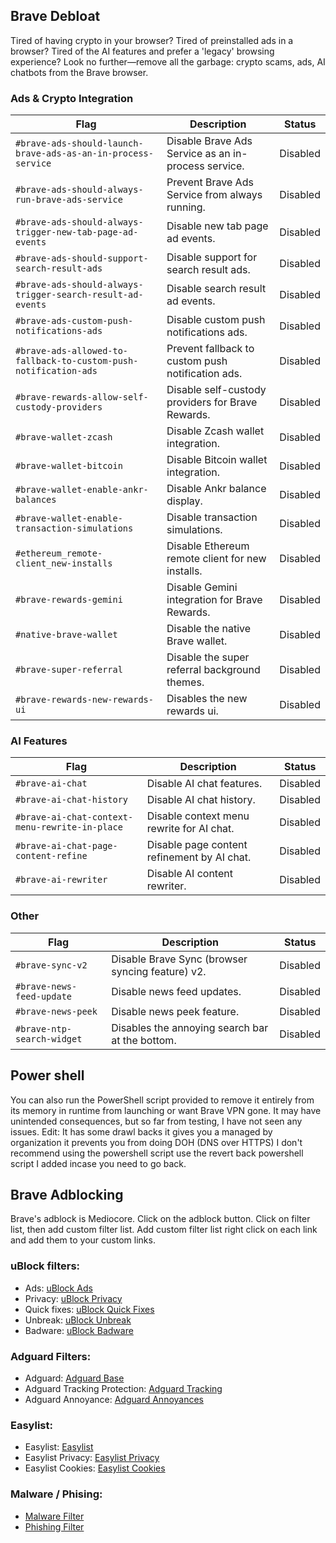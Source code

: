 ## Brave Debloat

Tired of having crypto in your browser? Tired of preinstalled ads in a browser? Tired of the AI features and prefer a 'legacy' browsing experience? Look no further—remove all the garbage: crypto scams, ads, AI chatbots from the Brave browser.

### **Ads & Crypto Integration**

| Flag                                           | Description                                                   | Status     |
|------------------------------------------------|---------------------------------------------------------------|------------|
| `#brave-ads-should-launch-brave-ads-as-an-in-process-service` | Disable Brave Ads Service as an in-process service.          | Disabled   |
| `#brave-ads-should-always-run-brave-ads-service` | Prevent Brave Ads Service from always running.               | Disabled   |
| `#brave-ads-should-always-trigger-new-tab-page-ad-events` | Disable new tab page ad events.                              | Disabled   |
| `#brave-ads-should-support-search-result-ads`  | Disable support for search result ads.                       | Disabled   |
| `#brave-ads-should-always-trigger-search-result-ad-events` | Disable search result ad events.                             | Disabled   |
| `#brave-ads-custom-push-notifications-ads`     | Disable custom push notifications ads.                        | Disabled   |
| `#brave-ads-allowed-to-fallback-to-custom-push-notification-ads` | Prevent fallback to custom push notification ads.            | Disabled   |
| `#brave-rewards-allow-self-custody-providers`  | Disable self-custody providers for Brave Rewards.             | Disabled   |
| `#brave-wallet-zcash`                          | Disable Zcash wallet integration.                             | Disabled   |
| `#brave-wallet-bitcoin`                        | Disable Bitcoin wallet integration.                           | Disabled   |
| `#brave-wallet-enable-ankr-balances`           | Disable Ankr balance display.                                 | Disabled   |
| `#brave-wallet-enable-transaction-simulations` | Disable transaction simulations.                              | Disabled   |
| `#ethereum_remote-client_new-installs`         | Disable Ethereum remote client for new installs.              | Disabled   |
| `#brave-rewards-gemini`                        | Disable Gemini integration for Brave Rewards.                 | Disabled   |
| `#native-brave-wallet`                         | Disable the native Brave wallet.                              | Disabled   |
| `#brave-super-referral`                         | Disable the super referral background themes.                              | Disabled   |
| `#brave-rewards-new-rewards-ui`                         | Disables the new rewards ui.                             | Disabled   |


### **AI Features**

| Flag                                          | Description                                                   | Status     |
|-----------------------------------------------|---------------------------------------------------------------|------------|
| `#brave-ai-chat`                             | Disable AI chat features.                                    | Disabled   |
| `#brave-ai-chat-history`                     | Disable AI chat history.                                     | Disabled   |
| `#brave-ai-chat-context-menu-rewrite-in-place` | Disable context menu rewrite for AI chat.                    | Disabled   |
| `#brave-ai-chat-page-content-refine`         | Disable page content refinement by AI chat.                  | Disabled   |
| `#brave-ai-rewriter`                         | Disable AI content rewriter.                                 | Disabled   |

### **Other**

| Flag                                          | Description                                                   | Status     |
|-----------------------------------------------|---------------------------------------------------------------|------------|
| `#brave-sync-v2`                             | Disable Brave Sync (browser syncing feature) v2.                                       | Disabled   |
| `#brave-news-feed-update`                    | Disable news feed updates.                                   | Disabled   |
| `#brave-news-peek`                           | Disable news peek feature.                                   | Disabled   |
| `#brave-ntp-search-widget`                         | Disables the annoying search bar at the bottom.                             | Disabled   |

## Power shell

You can also run the PowerShell script provided to remove it entirely from its memory in runtime from launching or want Brave VPN gone. It may have unintended consequences, but so far from testing, I have not seen any issues. Edit: It has some drawl backs it gives you a managed by organization it prevents you from doing DOH (DNS over HTTPS) I don't recommend using the powershell script use the revert back powershell script I added incase you need to go back.

## Brave Adblocking
Brave's adblock is Mediocore. Click on the adblock button. Click on filter list, then add custom filter list. Add custom filter list right click on each link and add them to your custom links.

### uBlock filters:

- Ads: [uBlock Ads](https://raw.githubusercontent.com/uBlockOrigin/uAssets/refs/heads/master/filters/filters.txt)  
- Privacy: [uBlock Privacy](https://raw.githubusercontent.com/uBlockOrigin/uAssets/refs/heads/master/filters/privacy.txt)  
- Quick fixes: [uBlock Quick Fixes](https://raw.githubusercontent.com/uBlockOrigin/uAssets/refs/heads/master/filters/quick-fixes.txt)  
- Unbreak: [uBlock Unbreak](https://raw.githubusercontent.com/uBlockOrigin/uAssets/refs/heads/master/filters/unbreak.txt)  
- Badware: [uBlock Badware](https://raw.githubusercontent.com/uBlockOrigin/uAssets/refs/heads/master/filters/badware.txt)  

### Adguard Filters:

- Adguard: [Adguard Base](https://raw.githubusercontent.com/AdguardTeam/FiltersRegistry/master/filters/filter_2_Base/filter.txt)  
- Adguard Tracking Protection: [Adguard Tracking](https://raw.githubusercontent.com/AdguardTeam/FiltersRegistry/master/filters/filter_3_Spyware/filter.txt)  
- Adguard Annoyance: [Adguard Annoyances](https://raw.githubusercontent.com/AdguardTeam/FiltersRegistry/master/filters/filter_14_Annoyances/filter.txt)  

### Easylist:

- Easylist: [Easylist](https://easylist.to/easylist/easylist.txt)  
- Easylist Privacy: [Easylist Privacy](https://easylist.to/easylist/easyprivacy.txt)  
- Easylist Cookies: [Easylist Cookies](https://secure.fanboy.co.nz/fanboy-cookiemonster.txt)  

### Malware / Phising:

- [Malware Filter](https://malware-filter.gitlab.io/malware-filter/urlhaus-filter.txt)  
- [Phishing Filter](https://malware-filter.gitlab.io/malware-filter/phishing-filter.txt)  

